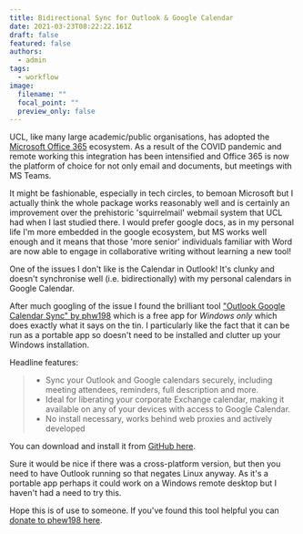 ```yaml
---
title: Bidirectional Sync for Outlook & Google Calendar
date: 2021-03-23T08:22:22.161Z
draft: false
featured: false
authors:
  - admin
tags:
  - workflow
image:
  filename: ""
  focal_point: ""
  preview_only: false
---
```

UCL, like many large academic/public organisations, has adopted the [Microsoft Office 365](https://www.ucl.ac.uk/isd/services/communicate-collaborate/microsoft-365-apps-for-enterprise) ecosystem. As a result of the COVID pandemic and remote working this integration has been intensified and Office 365 is now the platform of choice for not only email and documents, but meetings with MS Teams.

It might be fashionable, especially in tech circles, to bemoan Microsoft but I actually think the whole package works reasonably well and is certainly an improvement over the prehistoric 'squirrelmail' webmail system that UCL had when I last studied there. I would prefer google docs, as in my personal life I'm more embedded in the google ecosystem, but MS works well enough and it means that those 'more senior' individuals familiar with Word are now able to engage in collaborative writing without learning a new tool!

One of the issues I don't like is the Calendar in Outlook! It's clunky and doesn't synchronise well (i.e. bidirectionally) with my personal calendars in Google Calendar.

After much googling of the issue I found the brilliant tool ["Outlook Google Calendar Sync" by phw198](https://phw198.github.io/OutlookGoogleCalendarSync/) which is a free app for *Windows only* which does exactly what it says on the tin. I particularly like the fact that it can be run as a portable app so doesn't need to be installed and clutter up your Windows installation.

Headline features:

> * Sync your Outlook and Google calendars securely, including meeting attendees, reminders, full description and more.
> * Ideal for liberating your corporate Exchange calendar, making it available on any of your devices with access to Google Calendar.
> * No install necessary, works behind web proxies and actively developed

You can download and install it from [GitHub here](https://phw198.github.io/OutlookGoogleCalendarSync/).

Sure it would be nice if there was a cross-platform version, but then you need to have Outlook running so that negates Linux anyway. As it's a portable app perhaps it could work on a Windows remote desktop but I haven't had a need to try this.

Hope this is of use to someone. If you've found this tool helpful you can [donate to phew198 here](https://www.paypal.com/cgi-bin/webscr?cmd=_s-xclick&hosted_button_id=44DUQ7UT6WE2C&item_name=Outlook%20Google%20Calendar%20Sync%20donation.%20For%20splash%20screen%20hiding,%20enter%20your%20Gmail%20address%20in%20comment%20section).
